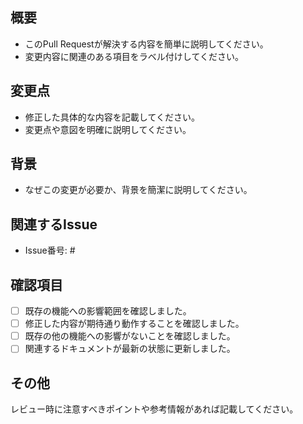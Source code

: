 ## 概要
- このPull Requestが解決する内容を簡単に説明してください。  
- 変更内容に関連のある項目をラベル付けしてください。

## 変更点
- 修正した具体的な内容を記載してください。
- 変更点や意図を明確に説明してください。

## 背景
- なぜこの変更が必要か、背景を簡潔に説明してください。

## 関連するIssue
- Issue番号: #

## 確認項目
- [ ] 既存の機能への影響範囲を確認しました。
- [ ] 修正した内容が期待通り動作することを確認しました。
- [ ] 既存の他の機能への影響がないことを確認しました。
- [ ] 関連するドキュメントが最新の状態に更新しました。

## その他
レビュー時に注意すべきポイントや参考情報があれば記載してください。

